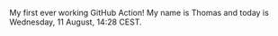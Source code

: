 My first ever working GitHub Action!
My name is Thomas and today is Wednesday, 11 August, 14:28 CEST. 

